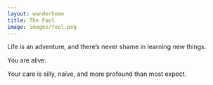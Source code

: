 ```yaml
---
layout: wanderhome
title: The Fool
image: images/fool.png
---
```

Life is an adventure, and there’s never shame in learning new things.

You are alive.

Your care is silly, naїve, and more profound than most expect.

